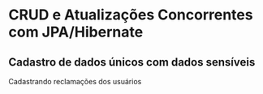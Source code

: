 # CRUD e Atualizações Concorrentes com JPA/Hibernate

## Cadastro de dados únicos com dados sensíveis

Cadastrando reclamações dos usuários
